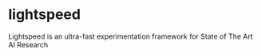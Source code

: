 # lightspeed
Lightspeed is an ultra-fast experimentation framework for State of The Art AI Research
